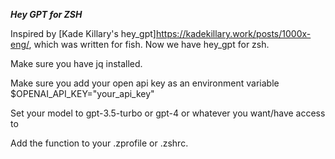 ***Hey GPT for ZSH*** 

Inspired by [Kade Killary's hey_gpt]https://kadekillary.work/posts/1000x-eng/, which was written for fish.
Now we have hey_gpt for zsh.

Make sure you have jq installed.

Make sure you add your open api key as an environment variable $OPENAI_API_KEY="your_api_key"

Set your model to gpt-3.5-turbo or gpt-4 or whatever you want/have access to

Add the function to your .zprofile or .zshrc.

